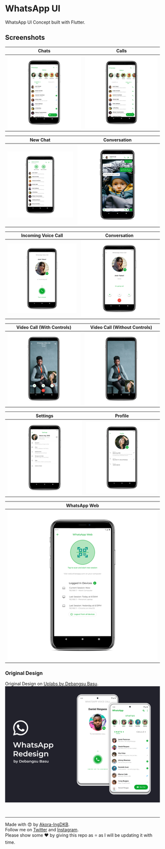 # WhatsApp UI

WhatsApp UI Concept built with Flutter.

## Screenshots
| Chats | Calls |
| :---: | :---: |
| <img src="assets/shots/chats.png"> | <img src="assets/shots/calls.png"> |

| New Chat | Conversation |
| :---: | :---: |
| <img src="assets/shots/new_chat.png"> | <img src="assets/shots/convo.png"> |

| Incoming Voice Call | Conversation |
| :---: | :---: |
| <img src="assets/shots/incoming_voice_call.png"> | <img src="assets/shots/ongoing_voice_call.png"> |

| Video Call (With Controls) | Video Call (Without Controls) |
| :---: | :---: |
| <img src="assets/shots/video_call_controls.png"> | <img src="assets/shots/video_call_no_controls.png"> |

| Settings | Profile |
| :---: | :---: |
| <img src="assets/shots/settings.png"> | <img src="assets/shots/profile.png"> |

| WhatsApp Web |
| :---: |
| <img src="assets/shots/whatsapp_web.png"> |

### Original Design
Original Design on [Uplabs by Debangsu Basu](https://www.uplabs.com/posts/whatsapp-redesign-a-concept).  
<img src="assets/shots/original_design.png">


<br>
<hr>

Made with :heart_eyes: by [Akora-IngDKB](https://github.com/Akora-IngDKB).  
Follow me on [Twitter](https://twitter.com/Akora_IngDKB) and [Instagram](https://www.instagram.com/akora_ingdkb/).     
Please show some :heart: by giving this repo as :star: as I will be updating it with time.  
